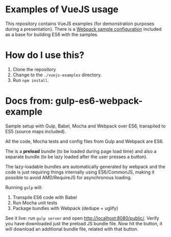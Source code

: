 # Examples of VueJS usage

This repository contains VueJS examples (for demonstration purposes during a presentation). There is a [Webpack sample configuration](https://github.com/tiagorg/gulp-es6-webpack-example) included as a base for building ES6 with the samples. 

# How do I use this?

1. Clone the repository
2. Change to the `./vuejs-examples` directory.
3. Run `npm install`.

# Docs from: gulp-es6-webpack-example

Sample setup with Gulp, Babel, Mocha and Webpack over ES6, transpiled to ES5 (source maps included).

All the code, Mocha tests and config files from Gulp and Webpack are ES6.

The is a **preload** bundle (to be loaded during page load time) and also a separate bundle (to be lazy loaded after the user presses a button).

The lazy-loadable bundles are automatically generated by webpack and the code is just requiring things internally using ES6/CommonJS, making it possible to avoid AMD/RequireJS for asynchronous loading.

Running ```gulp``` will:

1. Transpile ES6 code with Babel
2. Run Mocha unit tests
3. Package bundles with Webpack (dedupe + uglify)

See it live: run ```gulp server``` and open [http://localhost:8080/public/](http://localhost:8080/public/). Verify you have downloaded just the preload JS bundle file. Now hit the button, it will download an additional bundle file, related with that button.
